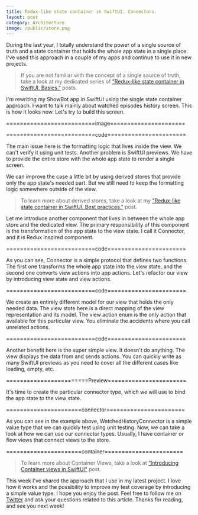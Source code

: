 ```yaml
---
title: Redux-like state container in SwiftUI. Connectors.
layout: post
category: Architecture
image: /public/store.png
---
```


During the last year, I totally understand the power of a single source of truth and a state container that holds the whole app state in a single place. I've used this approach in a couple of my apps and continue to use it in new projects.

> If you are not familiar with the concept of a single source of truth, take a look at my dedicated series of ["Redux-like state container in SwiftUI. Basics."](/2019/09/18/redux-like-state-container-in-swiftui/) posts.

I'm rewriting my ShowBot app in SwiftUI using the single state container approach. I want to talk mainly about watched episodes history screen. This is how it looks now. Let's try to build this screen.

==========================image======================

==========================code=======================

The main issue here is the formatting logic that lives inside the view. We can't verify it using unit tests. Another problem is SwiftUI previews. We have to provide the entire store with the whole app state to render a single screen.

We can improve the case a little bit by using derived stores that provide only the app state's needed part. But we still need to keep the formatting logic somewhere outside of the view.

> To learn more about derived stores, take a look at my ["Redux-like state container in SwiftUI. Best practices."]() post.

Let me introduce another component that lives in between the whole app store and the dedicated view. The primary responsibility of this component is the transformation of the app state to the view state. I call it Connector, and it is Redux inspired component.

==========================code=======================

As you can see, Connector is a simple protocol that defines two functions. The first one transforms the whole app state into the view state, and the second one converts view actions into app actions. Let's refactor our view by introducing view state and view actions.

==========================code=======================

We create an entirely different model for our view that holds the only needed data. The view state here is a direct mapping of the view representation and its model. The view action enum is the only action that available for this particular view. You eliminate the accidents where you call unrelated actions.

==========================code=======================

Another benefit here is the super simple view. It doesn't do anything. The view displays the data from and sends actions. You can quickly write as many SwiftUI previews as you need to cover all the different cases like loading, empty, etc.

========================Preview=======================

It's time to create the particular connector type, which we will use to bind the app state to the view state.

======================connector=======================

As you can see in the example above, WatchedHistoryConnector is a simple value type that we can quickly test using unit testing. Now, we can take a look at how we can use our connector types. Usually, I have container or flow views that connect views to the store.

======================container=======================

> To learn more about Container Views, take a look at [“Introducing Container views in SwiftUI”](/2019/07/31/introducing-container-views-in-swiftui/) post.

This week I've shared the approach that I use in my latest project. I love how it works and the possibility to improve my test coverage by introducing a simple value type. I hope you enjoy the post. Feel free to follow me on [Twitter](https://twitter.com/mecid) and ask your questions related to this article. Thanks for reading, and see you next week!